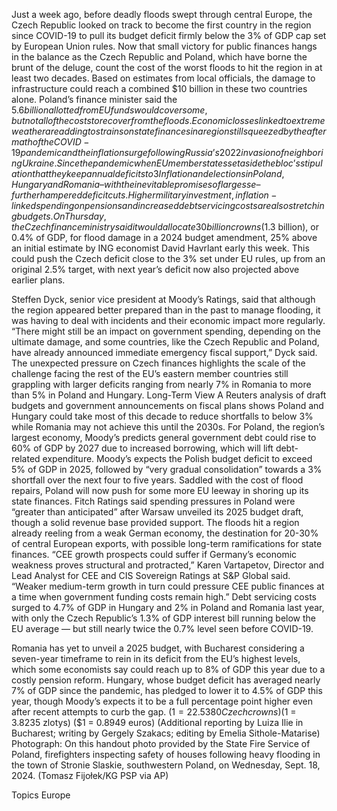Just a week ago, before deadly floods swept through central Europe, the Czech Republic looked on track to become the first country in the region since COVID-19 to pull its budget deficit firmly below the 3% of GDP cap set by European Union rules.
Now that small victory for public finances hangs in the balance as the Czech Republic and Poland, which have borne the brunt of the deluge, count the cost of the worst floods to hit the region in at least two decades.
Based on estimates from local officials, the damage to infrastructure could reach a combined $10 billion in these two countries alone. Poland’s finance minister said the $5.6 billion allotted from EU funds would cover some, but not all of the costs to recover from the floods.
Economic losses linked to extreme weather are adding to strains on state finances in a region still squeezed by the aftermath of the COVID-19 pandemic and the inflation surge following Russia’s 2022 invasion of neighboring Ukraine.
Since the pandemic when EU member states set aside the bloc’s stipulation that they keep annual deficits to 3% of gross domestic product, budget shortfalls in the region ballooned to as much as 9% of GDP in Romania and 7% in Poland and Hungary.
Inflation and elections in Poland, Hungary and Romania – with the inevitable promises of largesse – further hampered deficit cuts.
Higher military investment, inflation-linked spending on pensions and increased debt servicing costs are also stretching budgets.
On Thursday, the Czech finance ministry said it would allocate 30 billion crowns ($1.3 billion), or 0.4% of GDP, for flood damage in a 2024 budget amendment, 25% above an initial estimate by ING economist David Havrlant early this week.
This could push the Czech deficit close to the 3% set under EU rules, up from an original 2.5% target, with next year’s deficit now also projected above earlier plans.

Steffen Dyck, senior vice president at Moody’s Ratings, said that although the region appeared better prepared than in the past to manage flooding, it was having to deal with incidents and their economic impact more regularly.
“There might still be an impact on government spending, depending on the ultimate damage, and some countries, like the Czech Republic and Poland, have already announced immediate emergency fiscal support,” Dyck said.
The unexpected pressure on Czech finances highlights the scale of the challenge facing the rest of the EU’s eastern member countries still grappling with larger deficits ranging from nearly 7% in Romania to more than 5% in Poland and Hungary.
Long-Term View
A Reuters analysis of draft budgets and government announcements on fiscal plans shows Poland and Hungary could take most of this decade to reduce shortfalls to below 3% while Romania may not achieve this until the 2030s.
For Poland, the region’s largest economy, Moody’s predicts general government debt could rise to 60% of GDP by 2027 due to increased borrowing, which will lift debt-related expenditure.
Moody’s expects the Polish budget deficit to exceed 5% of GDP in 2025, followed by “very gradual consolidation” towards a 3% shortfall over the next four to five years.
Saddled with the cost of flood repairs, Poland will now push for some more EU leeway in shoring up its state finances.
Fitch Ratings said spending pressures in Poland were “greater than anticipated” after Warsaw unveiled its 2025 budget draft, though a solid revenue base provided support.
The floods hit a region already reeling from a weak German economy, the destination for 20-30% of central European exports, with possible long-term ramifications for state finances.
“CEE growth prospects could suffer if Germany’s economic weakness proves structural and protracted,” Karen Vartapetov, Director and Lead Analyst for CEE and CIS Sovereign Ratings at S&P Global said.
“Weaker medium-term growth in turn could pressure CEE public finances at a time when government funding costs remain high.”
Debt servicing costs surged to 4.7% of GDP in Hungary and 2% in Poland and Romania last year, with only the Czech Republic’s 1.3% of GDP interest bill running below the EU average — but still nearly twice the 0.7% level seen before COVID-19.

Romania has yet to unveil a 2025 budget, with Bucharest considering a seven-year timeframe to rein in its deficit from the EU’s highest levels, which some economists say could reach up to 8% of GDP this year due to a costly pension reform.
Hungary, whose budget deficit has averaged nearly 7% of GDP since the pandemic, has pledged to lower it to 4.5% of GDP this year, though Moody’s expects it to be a full percentage point higher even after recent attempts to curb the gap.
($1 = 22.5380 Czech crowns)
($1 = 3.8235 zlotys)
($1 = 0.8949 euros)
(Additional reporting by Luiza Ilie in Bucharest; writing by Gergely Szakacs; editing by Emelia Sithole-Matarise)
Photograph: On this handout photo provided by the State Fire Service of Poland, firefighters inspecting safety of houses following heavy flooding in the town of Stronie Slaskie, southwestern Poland, on Wednesday, Sept. 18, 2024. (Tomasz Fijołek/KG PSP via AP)

Topics
Europe
